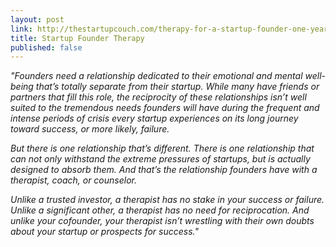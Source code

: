 ```yaml
---
layout: post
link: http://thestartupcouch.com/therapy-for-a-startup-founder-one-year-in/
title: Startup Founder Therapy
published: false
---
```


*"Founders need a relationship dedicated to their emotional and mental well-being that’s totally separate from their startup. While many have friends or partners that fill this role, the reciprocity of these relationships isn’t well suited to the tremendous needs founders will have during the frequent and intense periods of crisis every startup experiences on its long journey toward success, or more likely, failure.*

*But there is one relationship that’s different. There is one relationship that can not only withstand the extreme pressures of startups, but is actually designed to absorb them. And that’s the relationship founders have with a therapist, coach, or counselor.*

*Unlike a trusted investor, a therapist has no stake in your success or failure. Unlike a significant other, a therapist has no need for reciprocation. And unlike your cofounder, your therapist isn’t wrestling with their own doubts about your startup or prospects for success."*
